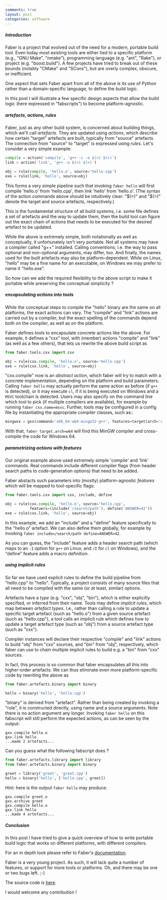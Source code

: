 ```yaml
---
comments: true
layout: post
categories: software
---
```


##### Introduction

Faber is a project that evolved out of the need for a modern, portable build
tool. Even today most existing tools are either tied to a specific
platform (e.g., "GNU Make", "nmake"), programming language (e.g. "ant",
"Rake"), or project (e.g. "boost.build").
A few projects have tried to break out of these bounds (notably "CMake"
and "SCons"), but are overly complex, obscure, or inefficient.

One aspect that sets Faber apart from all of the above is its use of
Python rather than a domain-specific language, to define the build logic.

In this post I will illustrate a few specific design aspects that
allow the build logic (here expressed in "fabscripts") to become
platform-agnostic.


##### artefacts, actions, rules

Faber, just as any other build system, is concerned about building
things, which we'll call _artefacts_. They are updated using _actions_,
which describe how certain "target" artefacts are built, typically
from "source" artefacts. The connection from "source" to "target" is
expressed using _rules_. Let's consider a very simple example:

```python
compile = action('compile', 'g++ -c -o $(<) $(>)')
link = action('link', 'g++ -o $(<) $(>)')

obj = rule(compile, 'hello.o', source='hello.cpp')
exe = rule(link, 'hello', source=obj)
```

This forms a very simple pipeline such that invoking `faber hello`
will first compile 'hello.o' from 'hello.cpp', then link 'hello'
from 'hello.o'. (The syntax of the action commands above should be
intuitively clear: "$(<)" and "$(>)" denote the target and source 
artefacts, respectively.)

This is the fundamental structure of all build systems, i.e. some
file defines a set of artefacts and the way to update them, then
the build tool can figure out the exact chain of actions that needs
to be executed for the desired artefact to be updated.

While the above is extremely simple, both notationally as well as
conceptually, it unfortunately isn't very portable. Not all systems
may have a compiler called "g++" installed. Calling conventions, i.e.
the way to pass optional and non-optional arguments, may differ, too.
And finally, the names used for the built artefacts may also be
platform-dependent. While on Linux, "hello" may be a fine name for 
an executable, on Windows we may prefer to name it "hello.exe".

So how can we add the required flexibility to the above script to
make it portable while preserving the conceptual simplicity ?

##### encapsulating actions into tools

While the conceptual steps to compile the "hello" binary are the
same on all platforms, the exact actions can vary. The "compile" and
"link" actions are carried out by a compiler, but the exact spelling
of the commands depend both on the compiler, as well as on the platform.

Faber defines _tools_ to encapsulate concrete actions like the above.
For example, it defines a "cxx" tool, with (member) actions "compile"
and "link" (as well as a few others), that lets us rewrite the above
build script as

```python
from faber.tools.cxx import cxx

obj = rule(cxx.compile, 'hello.o', source='hello.cpp')
exe = rule(cxx.link, 'hello', source=obj)
```

"cxx.compile" now is an _abstract action_, which faber will try to
match with a concrete implementation, depending on the platform and
build parameters. Calling `faber hello` may actually perform the
same action as before (if `g++` is detected), or it may execute
`cl`, if it is being executed on Windows and a `MSVC` toolchain is
detected.
Users may also specify on the command line which tool to pick (if
multiple compilers are available), for example by running 
`faber cxx.name=msvc`.
Further, tools may be configured in a config file by instantiating
the appropriate compiler classes, such as::

```python
mingwxx = gxx(command='x86_64-w64-mingw32-g++', features=target(arch='w64'))
```

With that, `faber target.arch=w64` will find this MinGW compiler
and cross-compile the code for Windows 64.

##### parametrizing actions with features

Our original example above used extremely simple 'compile' and 'link'
commands. Real commands include different compiler flags (from header
search paths to code-generation options) that need to be added.

Faber abstacts such parameters into (mostly) platform-agnostic _features_
which will be mapped to tool-specific flags:

```python
from faber.tools.cxx import cxx, include, define

obj = rule(cxx.compile, 'hello.o', source='hello.cpp',
           featuers=(include('/search/path'), define('ANSWER=42'))
exe = rule(cxx.link, 'hello', source=obj)
```

In this example, we add an "include" and a "define" feature specifically
to the "hello.o" artefact. We can also define them globally, for example
by invoking `faber include=/search/path define=ANSWER=42`.

As you can guess, the "include" feature adds a header search path
(which maps to an `-I` option for `g++` on Linux, and `/I` for `cl` on Windows),
and the "define" feature adds a macro definition.

##### using implicit rules

So far we have used explicit rules to define the build pipeline
from "hello.cpp" to "hello". Typically, a project consists of many source
files that all need to be compiled with the same (or at least, similar)
options.

Artefacts have a _type_ (e.g. "cxx", "obj", "bin"), which is either 
explicitly specified, or inferred from their name. Tools may define 
_implicit rules_, which map between _artefact types_. I.e., rather than 
calling a rule to update a specific target artefact (such as "hello.o")
from a given source artefact (such as "hello.cpp"), a tool calls an 
implicit rule which defines how to update a target artefact type (such as "obj")
from a source artefact type (such as "cxx").

Compiler instances will declare their respective "compile" and "link"
actions to build "obj" from "cxx" sources, and "bin" from "obj", respectively,
which faber can use to chain multiple implicit rules to build e.g. a "bin"
from "cxx" sources.

In fact, this process is so common that faber encapsulates all this into
higher-order artefacts. We can thus eliminate even more platform-specific
code by rewriting the above as

```python
from faber.artefacts.binary import binary

hello = binary('hello', 'hello.cpp')
```

"binary" is derived from "artefact". Rather than being created by
invoking a "rule", it is constructed directly, using name and a source
arguments. Note there is no action argument any longer.
Invoking `faber hello` on this fabscript will still perform the
expected actions, as can be seen by the output:

```
gxx.compile hello.o
gxx.link hello
...made 2 artefacts...
```

Can you guess what the following fabscript does ?


```python
from faber.artefacts.library import library
from faber.artefacts.binary import binary

greet = library('greet', 'greet.cpp')
hello = binary('hello', ['hello.cpp', greet])
```

Hint: here is the output `faber hello` may produce:

```
gxx.compile greet.o
gxx.archive greet
gxx.compile hello.o
gxx.link hello
...made 4 artefacts...
```

##### Conclusion

In this post I have tried to give a quick overview
of how to write portable build logic that works
on different platforms, with different compilers.

For an in depth look please refer to Faber's 
[documentation](http://stefanseefeld.github.io/faber).

Faber is a very young project. As such, it will
lack quite a number of features, or support for
more tools or platforms. Oh, and there may be 
one or two bugs left. ;-)

The source code is [here](http://github.com/stefanseefeld/faber).

I would welcome any contribution !
